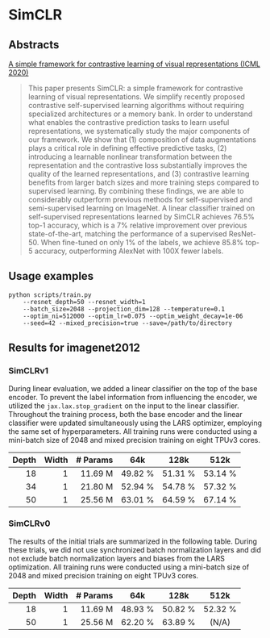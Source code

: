 # SimCLR

## Abstracts
[A simple framework for contrastive learning of visual representations (ICML 2020)](https://arxiv.org/abs/2002.05709)
> This paper presents SimCLR: a simple framework for contrastive learning of visual representations. We simplify recently proposed contrastive self-supervised learning algorithms without requiring specialized architectures or a memory bank. In order to understand what enables the contrastive prediction tasks to learn useful representations, we systematically study the major components of our framework. We show that (1) composition of data augmentations plays a critical role in defining effective predictive tasks, (2) introducing a learnable nonlinear transformation between the representation and the contrastive loss substantially improves the quality of the learned representations, and (3) contrastive learning benefits from larger batch sizes and more training steps compared to supervised learning. By combining these findings, we are able to considerably outperform previous methods for self-supervised and semi-supervised learning on ImageNet. A linear classifier trained on self-supervised representations learned by SimCLR achieves 76.5% top-1 accuracy, which is a 7% relative improvement over previous state-of-the-art, matching the performance of a supervised ResNet-50. When fine-tuned on only 1% of the labels, we achieve 85.8% top-5 accuracy, outperforming AlexNet with 100X fewer labels.

## Usage examples
```
python scripts/train.py
    --resnet_depth=50 --resnet_width=1
    --batch_size=2048 --projection_dim=128 --temperature=0.1
    --optim_ni=512000 --optim_lr=0.075 --optim_weight_decay=1e-06
    --seed=42 --mixed_precision=true --save=/path/to/directory
```

## Results for imagenet2012

### SimCLRv1
During linear evaluation, we added a linear classifier on the top of the base encoder. To prevent the label information from influencing the encoder, we utilized the `jax.lax.stop_gradient` on the input to the linear classifier. Throughout the training process, both the base encoder and the linear classifier were updated simultaneously using the LARS optimizer, employing the same set of hyperparameters. All training runs were conducted using a mini-batch size of 2048 and mixed precision training on eight TPUv3 cores.

| Depth | Width | # Params |     64k |    128k |    512k |
|    -: |    -: |       -: |     :-: |     :-: |     :-: |
|    18 |     1 |  11.69 M | 49.82 % | 51.31 % | 53.14 % |
|    34 |     1 |  21.80 M | 52.94 % | 54.78 % | 57.32 % |
|    50 |     1 |  25.56 M | 63.01 % | 64.59 % | 67.14 % |

### SimCLRv0
The results of the initial trials are summarized in the following table. During these trials, we did not use synchronized batch normalization layers and did not exclude batch normalization layers and biases from the LARS optimization. All training runs were conducted using a mini-batch size of 2048 and mixed precision training on eight TPUv3 cores.


| Depth | Width | # Params |     64k |    128k |    512k |
|    -: |    -: |       -: |     :-: |     :-: |     :-: |
|    18 |     1 |  11.69 M | 48.93 % | 50.82 % | 52.32 % |
|    50 |     1 |  25.56 M | 62.20 % | 63.89 % |   (N/A) |

